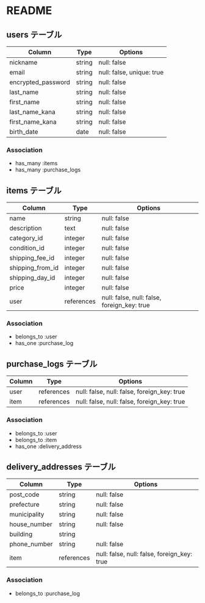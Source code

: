 # README

## users テーブル
| Column             | Type   | Options                   |
| ------------------ | ------ | ------------------------- |
| nickname           | string | null: false               |
| email              | string | null: false, unique: true |
| encrypted_password | string | null: false               |
| last_name          | string | null: false               |
| first_name         | string | null: false               |
| last_name_kana     | string | null: false               |
| first_name_kana    | string | null: false               |
| birth_date         | date   | null: false               |

### Association
- has_many :items
- has_many :purchase_logs


## items テーブル
| Column             | Type         | Options                                     |
| ------------------ | ------------ | ------------------------------------------- |
| name               | string       | null: false                                 |
| description        | text         | null: false                                 |
| category_id        | integer      | null: false                                 |
| condition_id       | integer      | null: false                                 |
| shipping_fee_id    | integer      | null: false                                 |
| shipping_from_id   | integer      | null: false                                 |
| shipping_day_id    | integer      | null: false                                 |
| price              | integer      | null: false                                 |
| user               | references   | null: false, null: false, foreign_key: true |

### Association
- belongs_to :user
- has_one    :purchase_log


## purchase_logs テーブル
| Column | Type       | Options                                     |
| ------ | ---------- | ------------------------------------------- |
| user   | references | null: false, null: false, foreign_key: true |
| item   | references | null: false, null: false, foreign_key: true |

### Association
- belongs_to :user
- belongs_to :item
- has_one    :delivery_address


## delivery_addresses テーブル
| Column       | Type       | Options                                     |
| ------------ | ---------- | ------------------------------------------- |
| post_code    | string     | null: false                                 |
| prefecture   | string     | null: false                                 |
| municipality | string     | null: false                                 |
| house_number | string     | null: false                                 |
| building     | string     |                                             |
| phone_number | string     | null: false                                 |
| item         | references | null: false, null: false, foreign_key: true |

### Association
- belongs_to :purchase_log